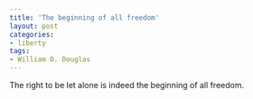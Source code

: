 ```yaml
---
title: 'The beginning of all freedom'
layout: post
categories:
- liberty
tags:
- William O. Douglas
---
```


The right to be let alone is indeed the beginning of all freedom.